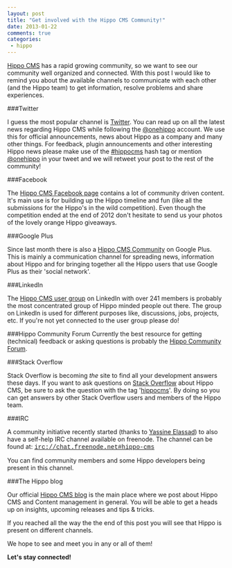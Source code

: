 ```yaml
---
layout: post
title: "Get involved with the Hippo CMS Community!"
date: 2013-01-22
comments: true
categories:
 - hippo
---
```


<a href="http://www.onehippo.org/" target="_blank">Hippo CMS</a> has a rapid growing community, so we want to see our community well organized and connected.
With this post I would like to remind you about the available channels to communicate with each other (and the Hippo team) to get information, resolve problems and share experiences.

###Twitter

I guess the most popular channel is <a href="https://twitter.com/" target="_blank">Twitter</a>.
You can read up on all the latest news regarding Hippo CMS while following the <a href="https://twitter.com/#%21/onehippo" target="_blank">@onehippo</a> account.
We use this for official announcements, news about Hippo as a company and many other things.
For feedback, plugin announcements and other interesting Hippo news please make use of the <a href="https://twitter.com/#%21/search/%23hippocms" target="_blank">#hippocms</a> hash tag or mention <a href="https://twitter.com/#%21/onehippo" target="_blank">@onehippo</a> in your tweet and we will retweet your post to the rest of the community!

###Facebook

The <a href="https://www.facebook.com/hippocms" target="_blank">Hippo CMS Facebook page</a> contains a lot of community driven content. It's main use is for building up the Hippo timeline and fun (like all the submissions for the Hippo's in the wild competition).
Even though the competition ended at the end of 2012 don't hesitate to send us your photos of the lovely orange Hippo giveaways.

###Google Plus

Since last month there is also a <a href="https://plus.google.com/u/0/communities/105670207925375395187" target="_blank">Hippo CMS Community</a> on Google Plus.
This is mainly a communication channel for spreading news, information about Hippo and for bringing together all the Hippo users that use Google Plus as their 'social network'.

###LinkedIn

The <a href="http://www.linkedin.com/groups/Hippo-CMS-user-group-1778841" target="_blank">Hippo CMS user group</a> on LinkedIn with over 241 members is probably the most concentrated group of Hippo minded people out there.
The group on LinkedIn is used for different purposes like, discussions, jobs, projects, etc.
If you're not yet connected to the user group please do!

###Hippo Community Forum
Currently the best resource for getting (technical) feedback or asking questions is probably the <a href="https://plus.google.com/u/0/communities/105670207925375395187" target="_blank">Hippo Community Forum</a>.

###Stack Overflow

Stack Overflow is becoming *the* site to find all your development answers these days. If you want to ask questions on <a href="http://www.stackoverflow.com/" target="_blank">Stack Overflow</a> about Hippo CMS, be sure to ask the question with the tag '<a href="http://stackoverflow.com/questions/tagged/hippocms" target="_blank">hippocms</a>'.
By doing so you can get answers by other Stack Overflow users and members of the Hippo team.

###IRC

A community initiative recently started (thanks to <a href="https://twitter.com/atlasloewenherz" target="_blank">Yassine Elassad</a>) to also have a self-help IRC channel available on freenode.
The channel can be found at:
<a href="irc://chat.freenode.net#hippo-cms"><span style="font-family: &quot;Courier New&quot;,Courier,monospace;">irc://chat.freenode.net#hippo-cms</span></a>

You can find community members and some Hippo developers being present in this channel.

###The Hippo blog

Our official <a href="http://www.onehippo.com/en/blogs" target="_blank">Hippo CMS blog</a> is the main place where we post about Hippo CMS and Content management in general.
You will be able to get a heads up on insights, upcoming releases and tips &amp; tricks.

If you reached all the way the the end of this post you will see that Hippo is present on different channels.

We hope to see and meet you in any or all of them!

**Let's stay connected!**
